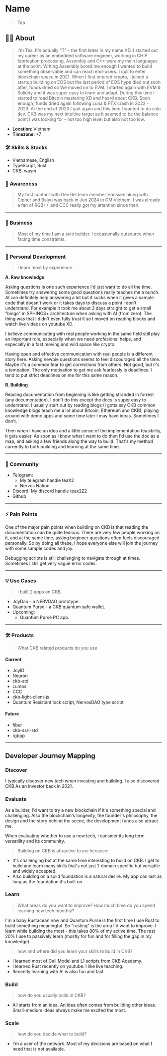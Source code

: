 # Name

> Tea

## 🧑‍💻 **About**

> I'm Tea. It's actually "T" - the first letter in my name XD. I started out my career as an embedded software engineer, working in CHIP fabrication processing. Assembly and C++ were my main languages at the point. Writing Assembly bored me enough I wanted to build something observable and can reach end-users. I quit to enter blockchain space in 2021. When I first entered crypto, I joined a startup building on EOS but the last period of EOS hype died out soon after, funds dried so We moved on to EVM. I started again with EVM & Solidity and it was super easy to learn and adapt. During this time I started to read Bitcoin mastering XD and heard about CKB. Soon enough, funds dried again following Luna & FTX crash in 2022 - 2023. At the end of 2023 I quit again and this time I wanted to do solo dev. CKB was my next intuitive target as it seemed to be the balance point I was looking for - not too high level but also not too low.

- **Location**: Vietnam
- **Timezone**: +7

### **🛠️ Skills & Stacks**

- Vietnamese, English
- TypeScript, Rust
- CKB, wasm

### 🧠 **Awareness**

> My first contact with Dev Rel team member Hanssen along with Cipher and Baiyu was back in Jun 2024 in GM Vietnam. I was already a fan of RGB++ and CCC really got my attention since then.

---

### 💼 **Business**

> Most of my time I am a solo builder. I occasionally outsource when facing time constraints.

---

### 🚀 **Personal Development**
> I learn most by experience.

**A. Raw knowledge**

Asking questions is one such experience I'd just want to do all the time. Sometimes try answering some good questions really teaches me a bunch. AI can definitely help answering a lot but it sucks when it gives a sample code that doesn't work or it takes days to discuss a point i don't understand. For example it took me about 3 days straight to get a small "bingo" in SPHINCS+ architecture when asking with AI (from zero). The thing was that I didn't even fully trust it so I moved on reading blocks and watch live videos on youtube XD.

I believe communicating with real people working in the same field still play an important role, especially when we need profesional helps, and especially in a fast moving and wild space like crypto. 

Having open and effective communication with real people is a different story here. Asking newbie questions seems to feel discouraged all the time. Maybe it's a common fear to get corrections from others. Not good, but it's a tempation. The only motivation to get me ask fearlessly is deadlines. I tend to put strict deadlines on me for this same reason.

**B. Building**

Reading documentation from beginning is like getting stranded in forrest (any documentation). I don't do this except the docs is super easy to understand. I usually start out by reading blogs (I gotta say CKB common knowledge blogs teach me a lot about Bitcoin, Ethereum and CKB), playing around with demo apps and some time later I may have ideas. Sometimes I don't.

Then when I have an idea and a little sense of the implementation feasibility, it gets easier. As soon as i know what I want to do then I'd use the doc as a map, and asking a few friends along the way to build. That's my method currently to both building and learning at the same time.

---

### 🤝 **Community**

- Telegram:
  - My telegram handle teaX2
  - Nervos Nation
- Discord: My discord handle teax222
- Github

---

### ⚡ **Pain Points**

One of the major pain points when building on CKB is that reading the documentation can be quite tedious. There are very few people working on it, and at the same time, asking beginner questions often feels discouraged personally. So by doing all these, I hope everyone else will join the journey with some sample codes and joy.

Debugging scripts is still challenging to navigate through at times. Sometimes i still get very vague error codes.

---

### 💡 **Use Cases**

> I built 2 apps on CKB.
- JoyDao - a NERVDAO prototype.
- Quantum Purse - a CKB quantum safe wallet.
- Upcoming:
  - Quantum Purse PC app.

---

### 🛠️ **Products**

> What CKB related products do you use

#### Current

- JoyID
- Neuron
- ckb-std
- Lumos
- CCC
- ckb-light-client-js
- Quantum Resistant lock script, NervosDAO type script

#### Future

- fiber
- ckb-ssri-std
- rgbpp

---

## Developer Journey Mapping

### Discover
I typically discover new tech when investing and building. I also discovered CKB As an investor back in 2021.

### Evaluate
As a builder, I'd want to try a new blockchain if it's something special and challenging. Also the blockchain's longevity, the founder's philosophy, the design and the story behind the scene, the development funds also attract me.

When evaluating whether to use a new tech, I consider its long term versatility and its community.

> Building on CKB is attractive to me because:

- It's challenging but at the same time interesting to build on CKB. I get to build and learn many skills that's not just 1-domain specific but versatile and widely accepted.
- Also building on a solid foundation is a natural desire. My app can last as long as the foundation it's built on.

### Learn
> What areas do you want to improve? How much time do you spend learning new tech monthly?

I'm a baby Rustacean now and Quantum Purse is the first time I use Rust to build something meaningful. So "rusting" is the area I'd want to improve.
I learn while building the most - this takes 80% of my active time. The rest 20% I use to passively learn (mostly for fun and for filling the gap in my knowledge).

> how and where did you learn your skills to build in CKB?

- I learned most of Cell Model and L1 scripts from CKB Academy.
- I learned Rust recently on youtube. I like live teaching.
- Recently learning with AI is also fun and fast.

### Build

>how do you usually build in CKB?

- All starts from an idea. An idea often comes from building other ideas. Small-medium ideas always make me excited the most.

### Scale

>how do you decide what to build?

- I'm a user of the network. Most of my decisions are based on what I need that is not available.
